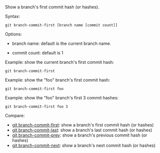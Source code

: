 Show a branch's first commit hash (or hashes).

Syntax:

```shell
git branch-commit-first [branch name [commit count]]
```

Options:

  * branch name: default is the current branch name.

  * commit count: default is 1

Example: show the current branch's first commit hash:

```shell
git branch-commit-first
```

Example: show the "foo" branch's first commit hash:

```shell
git branch-commit-first foo
```

Example: show the "foo" branch's first 3 commit hashes:

```shell
git branch-commit-first foo 3
```

Compare:

* [git branch-commit-first](../git-branch-commit-first): show a branch's first commit hash (or hashes)
* [git branch-commit-last](../git-branch-commit-last): show a branch's last commit hash (or hashes)
* [git branch-commit-prev](../git-branch-commit-prev): show a branch's previous commit hash (or hashes)
* [git branch-commit-next](../git-branch-commit-next): show a branch's next commit hash (or hashes)

